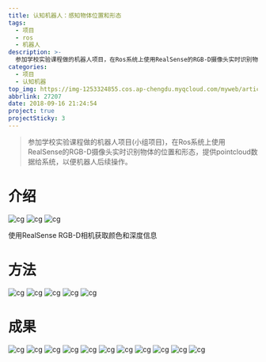 ```yaml
---
title: 认知机器人：感知物体位置和形态
tags:
  - 项目
  - ros
  - 机器人
description: >-
  参加学校实验课程做的机器人项目，在Ros系统上使用RealSense的RGB-D摄像头实时识别物体的位置和形态，提供pointcloud数据给系统，以便机器人后续操作
categories:
  - 项目
  - 认知机器
top_img: https://img-1253324855.cos.ap-chengdu.myqcloud.com/myweb/articles/cg_lab/cover.png
abbrlink: 27207
date: 2018-09-16 21:24:54
project: true
projectSticky: 3
---
```


> 参加学校实验课程做的机器人项目(小组项目)，在Ros系统上使用RealSense的RGB-D摄像头实时识别物体的位置和形态，提供pointcloud数据给系统，以便机器人后续操作。

# 介绍
![cg](https://img-1253324855.cos.ap-chengdu.myqcloud.com/myweb/articles/cg_lab/cg_presentation_slides-3.jpg)
![cg](https://img-1253324855.cos.ap-chengdu.myqcloud.com/myweb/articles/cg_lab/cg_presentation_slides-4.jpg)
![cg](https://img-1253324855.cos.ap-chengdu.myqcloud.com/myweb/articles/cg_lab/cg_presentation_slides-5.jpg)

使用RealSense RGB-D相机获取颜色和深度信息

# 方法
![cg](https://img-1253324855.cos.ap-chengdu.myqcloud.com/myweb/articles/cg_lab/cg_presentation_slides-7.jpg)
![cg](https://img-1253324855.cos.ap-chengdu.myqcloud.com/myweb/articles/cg_lab/cg_presentation_slides-8.jpg)
![cg](https://img-1253324855.cos.ap-chengdu.myqcloud.com/myweb/articles/cg_lab/cg_presentation_slides-9.jpg)
![cg](https://img-1253324855.cos.ap-chengdu.myqcloud.com/myweb/articles/cg_lab/cg_presentation_slides-10.jpg)
![cg](https://img-1253324855.cos.ap-chengdu.myqcloud.com/myweb/articles/cg_lab/cg_presentation_slides-11.jpg)
# 成果
![cg](https://img-1253324855.cos.ap-chengdu.myqcloud.com/myweb/articles/cg_lab/cg_presentation_slides-19.jpg)
![cg](https://img-1253324855.cos.ap-chengdu.myqcloud.com/myweb/articles/cg_lab/cg_presentation_slides-20.jpg)
![cg](https://img-1253324855.cos.ap-chengdu.myqcloud.com/myweb/articles/cg_lab/cg_presentation_slides-21.jpg)
![cg](https://img-1253324855.cos.ap-chengdu.myqcloud.com/myweb/articles/cg_lab/cg_presentation_slides-22.jpg)
![cg](https://img-1253324855.cos.ap-chengdu.myqcloud.com/myweb/articles/cg_lab/cg_presentation_slides-23.jpg)
![cg](https://img-1253324855.cos.ap-chengdu.myqcloud.com/myweb/articles/cg_lab/cg_presentation_slides-24.jpg)
![cg](https://img-1253324855.cos.ap-chengdu.myqcloud.com/myweb/articles/cg_lab/cg_presentation_slides-25.jpg)
![cg](https://img-1253324855.cos.ap-chengdu.myqcloud.com/myweb/articles/cg_lab/cg_presentation_slides-26.jpg)
![cg](https://img-1253324855.cos.ap-chengdu.myqcloud.com/myweb/articles/cg_lab/cg_presentation_slides-27.jpg)
![cg](https://img-1253324855.cos.ap-chengdu.myqcloud.com/myweb/articles/cg_lab/cg_presentation_slides-28.jpg)
![cg](https://img-1253324855.cos.ap-chengdu.myqcloud.com/myweb/articles/cg_lab/cg_presentation_slides-29.jpg)